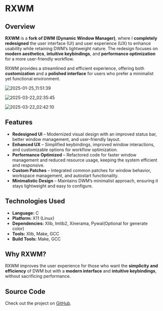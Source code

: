 # RXWM

## Overview

**RXWM** is a **fork of DWM (Dynamic Window Manager)**, where I **completely redesigned** the user interface (UI) and user experience (UX) to enhance usability while retaining DWM’s lightweight nature. The redesign focuses on **modern aesthetics**, **intuitive keybindings**, and **performance optimization** for a more user-friendly workflow.

RXWM provides a streamlined and efficient experience, offering both **customization** and a **polished interface** for users who prefer a minimalist yet functional environment.

![2025-01-25_11:51:39](https://github.com/user-attachments/assets/db1eefa1-30a6-49f2-829a-5389edfd2f91)

![2025-03-22_02:35:45](https://github.com/user-attachments/assets/7135a8d3-dd12-4493-9c2d-422a1d27acb3)

![2025-03-22_02:42:10](https://github.com/user-attachments/assets/3c315ac7-652f-4617-9bef-5dc7d032c7f2)

## Features

- **Redesigned UI** – Modernized visual design with an improved status bar, better window management, and user-friendly layout.
- **Enhanced UX** – Simplified keybindings, improved window interactions, and customizable options for workflow optimization.
- **Performance Optimized** – Refactored code for faster window management and reduced resource usage, keeping the system efficient and responsive.
- **Custom Patches** – Integrated common patches for window behavior, workspace management, and autostart functionality.
- **Minimalistic Design** – Maintains DWM’s minimalist approach, ensuring it stays lightweight and easy to configure.

## Technologies Used

- **Language:** C
- **Platform:** X11 (Linux)
- **Dependencies:** Xlib, Imlib2, Xinerama, Pywal(Optional for generate color)
- **Tools:** Xlib, Make, GCC
- **Build Tools:** Make, GCC

## Why RXWM?

RXWM improves the user experience for those who want the **simplicity and efficiency** of DWM but with a **modern interface** and **intuitive keybindings**, without sacrificing performance.

## Source Code

Check out the project on <a href="https://github.com/xenoxsite/rxwm" target="_blank">GitHub</a>.
